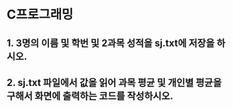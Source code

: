 # C프로그래밍
## 1. 3명의 이름 및 학번 및 2과목 성적을  sj.txt에 저장을 하시오.
## 2. sj.txt 파일에서 값을 읽어 과목 평균 및 개인별 평균을 구해서 화면에 출력하는 코드를 작성하시오.
